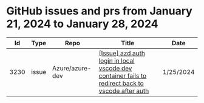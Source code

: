 # GitHub issues and prs from January 21, 2024 to January 28, 2024
|Id|Type|Repo|Title|Date|
|--|--|--|--|--|
|3230|issue|Azure/azure-dev|[[Issue] azd auth login in local vscode dev container fails to redirect back to vscode after auth](https://github.com/Azure/azure-dev/issues/3230)|1/25/2024|
